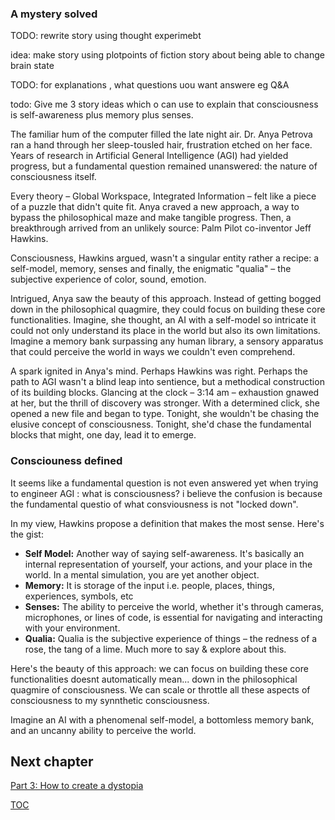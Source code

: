 ### A mystery solved
TODO: rewrite story using thought experimebt

idea: make story using plotpoints of fiction story about being able to change brain state

TODO: for explanations , what questions uou want answere eg Q&A

todo: Give me 3 story ideas which o can use to explain  that consciousness is self-awareness plus memory plus senses.


The familiar hum of the computer filled the late night air. Dr. Anya Petrova ran a hand through her sleep-tousled hair, frustration etched on her face. Years of research in Artificial General Intelligence (AGI) had yielded progress, but a fundamental question remained unanswered: the nature of consciousness itself.

Every theory – Global Workspace, Integrated Information – felt like a piece of a puzzle that didn't quite fit. Anya craved a new approach, a way to bypass the philosophical maze and make tangible progress. Then, a breakthrough arrived from an unlikely source:  Palm Pilot co-inventor Jeff Hawkins.

Consciousness, Hawkins argued, wasn't a singular entity rather a recipe: a self-model, memory, senses and finally, the enigmatic "qualia" – the subjective experience of color, sound, emotion.

Intrigued, Anya saw the beauty of this approach. Instead of getting bogged down in the philosophical quagmire, they could focus on building these core functionalities. Imagine, she thought, an AI with a self-model so intricate it could not only understand its place in the world but also its own limitations. Imagine a memory bank surpassing any human library, a sensory apparatus that could perceive the world in ways we couldn't even comprehend.

A spark ignited in Anya's mind. Perhaps Hawkins was right. Perhaps the path to AGI wasn't a blind leap into sentience, but a methodical construction of its building blocks. Glancing at the clock – 3:14 am – exhaustion gnawed at her, but the thrill of discovery was stronger. With a determined click, she opened a new file and began to type. Tonight, she wouldn't be chasing the elusive concept of consciousness. Tonight, she'd chase the fundamental blocks that might, one day, lead it to emerge. 

### Consciouness defined

It seems like a fundamental question is not even answered yet when trying to engineer AGI : what is consciousness? i believe the confusion is because the fundamental questio  of what consviousness is not "locked down". 

In my view, Hawkins propose a definition that makes the most sense. Here's the gist:

* **Self Model:**  Another way of saying self-awareness. It's basically an internal representation of yourself, your actions, and your place in the world. In a mental simulation, you are yet another object.
* **Memory:** It is storage of the input i.e. people, places, things, experiences, symbols, etc
* **Senses:** The ability to perceive the world, whether it's through cameras, microphones, or lines of code, is essential for navigating and interacting with your environment.
* **Qualia:**  Qualia is the subjective experience of things – the redness of a rose, the tang of a lime. Much more to say & explore about this. 

Here's the beauty of this approach: we can focus on building these core functionalities doesnt automatically mean... down in the philosophical quagmire of consciousness. We can scale or throttle all these aspects of consciousness to my synnthetic consciousness. 

Imagine an AI with a phenomenal self-model, a bottomless memory bank, and an uncanny ability to perceive the world. 

## Next chapter

[Part 3: How to create a dystopia](Part3-howto-create-a-dystopia.md)

[TOC](https://pebreo.github.io/)


